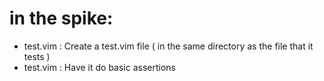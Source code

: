 # in the spike:
* test.vim : Create a test.vim file ( in the same directory as the file that it tests )
* test.vim : Have it do basic assertions
